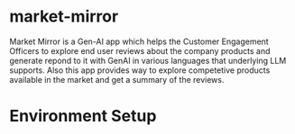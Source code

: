 # market-mirror
Market Mirror is a Gen-AI app which helps the Customer Engagement Officers to explore end user reviews about the company products and generate repond to it with GenAI in various languages that underlying LLM supports.  Also this app provides way to explore competetive products available in the market and get a summary of the reviews.

# Environment Setup

